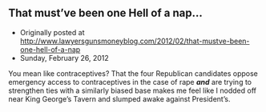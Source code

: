 ## That must’ve been one Hell of a nap…

 * Originally posted at http://www.lawyersgunsmoneyblog.com/2012/02/that-mustve-been-one-hell-of-a-nap
 * Sunday, February 26, 2012

You mean like contraceptives? That the four Republican candidates oppose emergency access to contraceptives in the case of rape _**and**_ are trying to strengthen ties with a similarly biased base makes me feel like I nodded off near King George’s Tavern and slumped awake against President’s.
